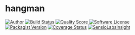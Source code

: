 # hangman

[![Author](https://img.shields.io/badge/author-@RemiSan-blue.svg?style=flat-square)](https://twitter.com/RemiSan)
[![Build Status](https://img.shields.io/travis/remi-san/hangman/master.svg?style=flat-square)](https://travis-ci.org/remi-san/hangman)
[![Quality Score](https://img.shields.io/scrutinizer/g/remi-san/hangman.svg?style=flat-square)](https://scrutinizer-ci.com/g/remi-san/hangman)
[![Software License](https://img.shields.io/badge/license-MIT-brightgreen.svg?style=flat-square)](LICENSE.md)
[![Packagist Version](https://img.shields.io/packagist/v/remi-san/hangman.svg?style=flat-square)](https://packagist.org/packages/remi-san/hangman)
[![Coverage Status](https://img.shields.io/scrutinizer/coverage/g/remi-san/hangman.svg?style=flat-square)](https://scrutinizer-ci.com/g/remi-san/hangman/code-structure)
[![SensioLabsInsight](https://insight.sensiolabs.com/projects/d39de3ac-90a6-4007-8529-68fe14774989/small.png)](https://insight.sensiolabs.com/projects/d39de3ac-90a6-4007-8529-68fe14774989)
